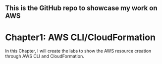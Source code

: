 ## This is the GitHub repo to showcase my work on AWS 
# Chapter1: AWS CLI/CloudFormation
 
  In this Chapter, I will create the labs to show the AWS resource creation through AWS CLI and CloudFormation.
